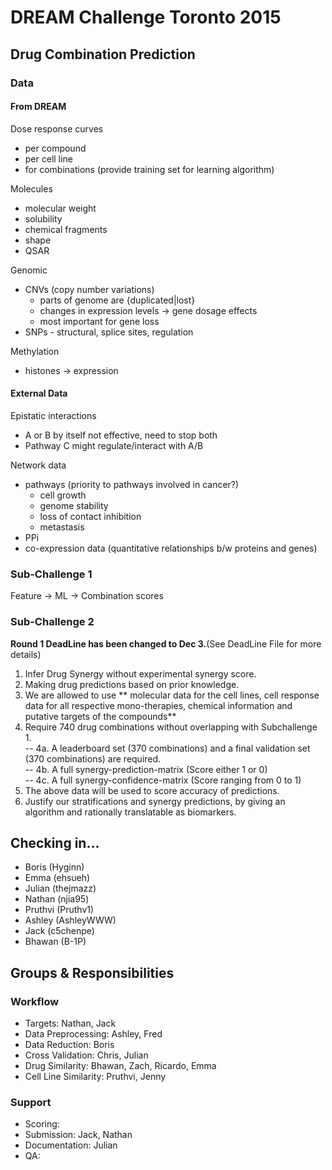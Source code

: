 # DREAM Challenge Toronto 2015
## Drug Combination Prediction

### Data

#### From DREAM

Dose response curves
* per compound
* per cell line
* for combinations (provide training set for learning algorithm)

Molecules
* molecular weight
* solubility
* chemical fragments
* shape
* QSAR

Genomic
* CNVs (copy number variations)
    * parts of genome are {duplicated|lost}
    * changes in expression levels -> gene dosage effects
    * most important for gene loss
* SNPs - structural, splice sites, regulation

Methylation
* histones -> expression

#### External Data

Epistatic interactions
* A or B by itself not effective, need to stop both
* Pathway C might regulate/interact with A/B

Network data
* pathways (priority to pathways involved in cancer?)
    * cell growth
    * genome stability
    * loss of contact inhibition
    * metastasis
* PPi
* co-expression data (quantitative relationships b/w proteins and genes)

### Sub-Challenge 1

Feature -> ML -> Combination scores

### Sub-Challenge 2

**Round 1 DeadLine has been changed to Dec 3.**(See DeadLine File for more details)<br />
1. Infer Drug Synergy without experimental synergy score.<br />
2. Making drug predictions based on prior knowledge.<br />
3. We are allowed to use ** molecular data for the cell lines, cell response data for all respective    mono-therapies, chemical information and putative targets of the compounds**<br />
4. Require 740 drug combinations without overlapping with Subchallenge 1. <br />
   -- 4a. A leaderboard set (370 combinations) and a final validation set (370 combinations) are required.<br />
   -- 4b. A full synergy-prediction-matrix (Score either 1 or 0)<br />
   -- 4c. A full synergy-confidence-matrix (Score ranging from 0 to 1)<br />
5. The above data will be used to score accuracy of predictions.<br />
6. Justify our stratifications and synergy predictions, by giving an algorithm and rationally translatable as biomarkers.<br />


## Checking in...

* Boris (Hyginn)
* Emma (ehsueh)
* Julian (thejmazz)
* Nathan (njia95)
* Pruthvi (Pruthv1)
* Ashley (AshleyWWW)
* Jack (c5chenpe)
* Bhawan (B-1P)

## Groups & Responsibilities

### Workflow

* Targets: Nathan, Jack
* Data Preprocessing: Ashley, Fred
* Data Reduction: Boris
* Cross Validation: Chris, Julian
* Drug Similarity: Bhawan, Zach, Ricardo, Emma
* Cell Line Similarity: Pruthvi, Jenny

### Support
* Scoring:
* Submission: Jack, Nathan
* Documentation: Julian
* QA:
